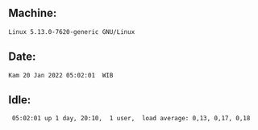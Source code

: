 ## Machine:
```
Linux 5.13.0-7620-generic GNU/Linux
```
## Date:
```
Kam 20 Jan 2022 05:02:01  WIB
```
## Idle:
```
 05:02:01 up 1 day, 20:10,  1 user,  load average: 0,13, 0,17, 0,18
```

